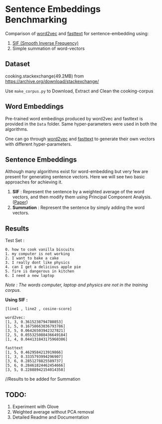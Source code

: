 # Sentence Embeddings Benchmarking

Comparison of [word2vec](https://radimrehurek.com/gensim/models/word2vec.html) and [fasttext](https://github.com/facebookresearch/fastText) for sentence-embedding using:

1. [SIF (Smooth Inverse Frequency)](https://github.com/PrincetonML/SIF)
2. Simple summation of word-vectors

## Dataset

cooking.stackexchange(49.2MB) from https://archive.org/download/stackexchange/

Use `make_corpus.py` to Download, Extract and Clean the cooking-corpus

## Word Embeddings

Pre-trained word embedings produced by word2vec and fasttext is provided in the `Data` folder. 
Same hyper-parameters were used in both the algorithms.

One can go through [word2vec](https://radimrehurek.com/gensim/models/word2vec.html) and [fasttext](https://github.com/facebookresearch/fastText) to generate their own vectors with different hyper-parameters.

## Sentence Embeddings

Although many algorithms exist for word-embedding but very few are present for generating sentence vectors. 
Here we will see two basic approaches for achieving it.

1. **SIF** : Represent the sentence by a weighted average of the word vectors, and then modify them using Principal Component Analysis. ([Paper](https://openreview.net/forum?id=SyK00v5xx))
2. **Summation** : Represent the sentence by simply adding the word vectors.

## Results

Test Set :
```
0. how to cook vanilla biscuits 
1. my computer is not working
2. I want to bake a cake
3. I really dont like physics
4. can I get a delicious apple pie
5. fire is dangerous in kitchen
6. I need a new laptop
```
*Note : The words computer, laptop and physics are not in the training corpus.*
 
 **Using SIF :**
 ```
[line1 , line2 , cosine-score]

word2vec:
[1, 3, 0.3615238794780853]
[1, 5, 0.16758663036793786]
[3, 5, 0.06426503942327821]
[2, 5, 0.055325088436649184]
[1, 4, 0.044131843175960306]

fasttext
[1, 5, 0.4629584213919866]
[1, 3, 0.3335793994296907]
[3, 6, 0.2851278825589737]
[5, 6, 0.28461824462454666]
[3, 5, 0.22888942154014358]
```


//Results to be added for Summation

## TODO: 
1. Experiment with Glove
2. Weighted average without PCA removal
3. Detailed Readme and Documentation

